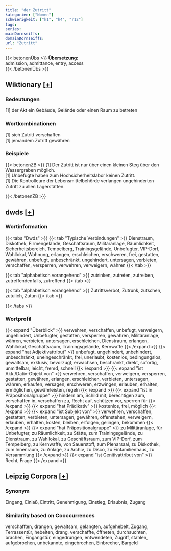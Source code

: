 ```yaml
---
title: "der Zutritt"
kategorien: ["Nomen"]
schwierigkeit: ["k1", "h4", "r12"]
tags:
series:
mainDornseiffs:
domainDornseiffs:
url: "Zutritt"
---
```


{{< betonenÜbs >}}
**Übersetzung:**  
admission, admittance, entry, access  
{{< /betonenÜbs >}}

## Wiktionary [[+](https://de.wiktionary.org/wiki/Zutritt)]

### Bedeutungen
[1] der Akt ein Gebäude, Gelände oder einen Raum zu betreten  

### Wortkombinationen
[1] sich Zutritt verschaffen  
[1] jemandem Zutritt gewähren  

### Beispiele
{{< betonenZB >}}
[1] Der Zutritt ist nur über einen kleinen Steg über den Wassergraben möglich.  
[1] Unbefugte haben zum Hochsicherheitslabor keinen Zutritt.  
[1] Die Kontrolleure der Lebensmittelbehörde verlangen ungehinderten Zutritt zu allen Lagerstätten.  

{{< /betonenZB >}}


## dwds [[+](https://www.dwds.de/wb/Zutritt)]

### Wortinformation
{{< tabs "Dwds" >}}
{{< tab "Typische Verbindungen" >}}
Dienstraum, Diskothek, Firmengelände, Geschäftsraum, Militäranlage, Räumlichkeit, Sicherheitsbereich, Tempelberg, Trainingsgelände, Unbefugter, VIP-Dorf, Wahllokal, Wohnung, erlangen, erschleichen, erschweren, frei, gestatten, gewähren, unbefugt, unbeschränkt, ungehindert, untersagen, verbieten, verschaffen, versperren, verwehren, verweigern, währen
{{< /tab >}}

{{< tab "alphabetisch vorangehend" >}}
zutrinken, zutreten, zutreiben, zutreffendenfalls, zutreffend
{{< /tab >}}

{{< tab "alphabetisch vorangehend" >}}
Zutrittsverbot, Zutrunk, zutschen, zutulich, Zutun
{{< /tab >}}

{{< /tabs >}}

### Wortprofil
{{< expand "Überblick" >}} verwehren, verschaffen, unbefugt, verweigern, ungehindert, Unbefugter, gestatten, versperren, gewähren, Militäranlage, währen, verbieten, untersagen, erschleichen, Dienstraum, erlangen, Wahllokal, Geschäftsraum, Trainingsgelände, Kernwaffe {{< /expand >}}
{{< expand "hat Adjektivattribut" >}} unbefugt, ungehindert, unbehindert, unbeschränkt, uneingeschränkt, frei, unerlaubt, kostenlos, bedingungslos, gewaltsam, exklusiv, bevorzugt, erwachsen, beschränkt, direkt, sofortig, unmittelbar, leicht, fremd, schnell {{< /expand >}}
{{< expand "ist Akk./Dativ-Objekt von" >}} verwehren, verschaffen, verweigern, versperren, gestatten, gewähren, erlangen, erschleichen, verbieten, untersagen, währen, erkaufen, versagen, erschweren, erzwingen, erlauben, erhalten, ermöglichen, gewährleisten, regeln {{< /expand >}}
{{< expand "ist in Präpositionalgruppe" >}} hindern am, Schild mit, berechtigen zum, verschaffen in, verschaffen zu, Recht auf, schützen vor, sperren für {{< /expand >}}
{{< expand "hat Prädikativ" >}} kostenlos, frei, möglich {{< /expand >}}
{{< expand "ist Subjekt von" >}} verwehren, verschaffen, gestatten, verbieten, untersagen, gewähren, offenstehen, verweigern, erlauben, erhalten, kosten, bleiben, erfolgen, gelingen, bekommen {{< /expand >}}
{{< expand "hat Präpositionalgruppe" >}} zu Militäranlage, für Unbefugter, zu Räumlichkeit, zu Stätte, zum Trainingsgelände, zu Dienstraum, zu Wahllokal, zu Geschäftsraum, zum VIP-Dorf, zum Tempelberg, zu Kernwaffe, von Sauerstoff, zum Plenarsaal, zu Diskothek, zum Innenraum, zu Anlage, zu Archiv, zu Disco, zu Einfamilienhaus, zu Versammlung {{< /expand >}}
{{< expand "ist Genitivattribut von" >}} Recht, Frage {{< /expand >}}

## Leipzig Corpora [[+](https://corpora.uni-leipzig.de/en/res?word=Zutritt&corpusId=deu_newscrawl-public_2018)]


### Synonym
Eingang, Einlaß, Eintritt, Genehmigung, Einstieg, Erlaubnis, Zugang


### Similarity based on Cooccurrences
verschafften, drangen, gewaltsam, gelangten, aufgehebelt, Zugang, Terrassentür, hebelten, drang, verschaffte, öffneten, durchsuchten, brachen, Eingangstür, eingedrungen, entwendeten, Zugriff, stahlen, aufgebrochen, unbekannte, eingebrochen, Einbrecher, Bargeld

